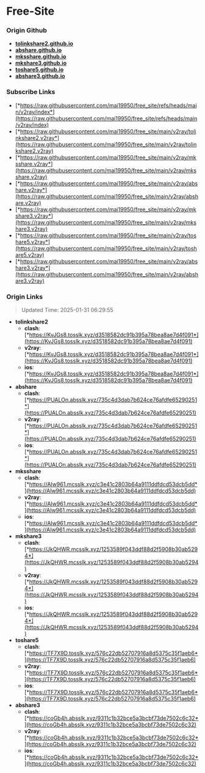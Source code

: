 # Free-Site

### Origin Github

- [**tolinkshare2.github.io**](https://github.com/tolinkshare2/tolinkshare2.github.io)
- [**abshare.github.io**](https://github.com/abshare/abshare.github.io)
- [**mksshare.github.io**](https://github.com/mksshare/mksshare.github.io)
- [**mkshare3.github.io**](https://github.com/mkshare3/mkshare3.github.io)
- [**toshare5.github.io**](https://github.com/toshare5/toshare5.github.io)
- [**abshare3.github.io**](https://github.com/abshare3/abshare3.github.io)

### Subscribe Links

- [*https://raw.githubusercontent.com/mai19950/free_site/refs/heads/main/v2ray/index*](https://raw.githubusercontent.com/mai19950/free_site/refs/heads/main/v2ray/index)
- [*https://raw.githubusercontent.com/mai19950/free_site/main/v2ray/tolinkshare2.v2ray*](https://raw.githubusercontent.com/mai19950/free_site/main/v2ray/tolinkshare2.v2ray)
- [*https://raw.githubusercontent.com/mai19950/free_site/main/v2ray/mksshare.v2ray*](https://raw.githubusercontent.com/mai19950/free_site/main/v2ray/mksshare.v2ray)
- [*https://raw.githubusercontent.com/mai19950/free_site/main/v2ray/abshare.v2ray*](https://raw.githubusercontent.com/mai19950/free_site/main/v2ray/abshare.v2ray)
- [*https://raw.githubusercontent.com/mai19950/free_site/main/v2ray/mkshare3.v2ray*](https://raw.githubusercontent.com/mai19950/free_site/main/v2ray/mkshare3.v2ray)
- [*https://raw.githubusercontent.com/mai19950/free_site/main/v2ray/toshare5.v2ray*](https://raw.githubusercontent.com/mai19950/free_site/main/v2ray/toshare5.v2ray)
- [*https://raw.githubusercontent.com/mai19950/free_site/main/v2ray/abshare3.v2ray*](https://raw.githubusercontent.com/mai19950/free_site/main/v2ray/abshare3.v2ray)

### Origin Links

> Updated Time: 2025-01-31 06:29:55

- **tolinkshare2**
  - **clash**: [*https://KvJGs8.tosslk.xyz/d3518582dc91b395a78bea8ae7d4f091*](https://KvJGs8.tosslk.xyz/d3518582dc91b395a78bea8ae7d4f091)
  - **v2ray**: [*https://KvJGs8.tosslk.xyz/d3518582dc91b395a78bea8ae7d4f091*](https://KvJGs8.tosslk.xyz/d3518582dc91b395a78bea8ae7d4f091)
  - **ios**: [*https://KvJGs8.tosslk.xyz/d3518582dc91b395a78bea8ae7d4f091*](https://KvJGs8.tosslk.xyz/d3518582dc91b395a78bea8ae7d4f091)
- **abshare**
  - **clash**: [*https://PUALOn.absslk.xyz/735c4d3dab7b624ce76afdfe65290251*](https://PUALOn.absslk.xyz/735c4d3dab7b624ce76afdfe65290251)
  - **v2ray**: [*https://PUALOn.absslk.xyz/735c4d3dab7b624ce76afdfe65290251*](https://PUALOn.absslk.xyz/735c4d3dab7b624ce76afdfe65290251)
  - **ios**: [*https://PUALOn.absslk.xyz/735c4d3dab7b624ce76afdfe65290251*](https://PUALOn.absslk.xyz/735c4d3dab7b624ce76afdfe65290251)
- **mksshare**
  - **clash**: [*https://AIw961.mcsslk.xyz/c3e41c2803b64a9111ddfdcd53dcb5dd*](https://AIw961.mcsslk.xyz/c3e41c2803b64a9111ddfdcd53dcb5dd)
  - **v2ray**: [*https://AIw961.mcsslk.xyz/c3e41c2803b64a9111ddfdcd53dcb5dd*](https://AIw961.mcsslk.xyz/c3e41c2803b64a9111ddfdcd53dcb5dd)
  - **ios**: [*https://AIw961.mcsslk.xyz/c3e41c2803b64a9111ddfdcd53dcb5dd*](https://AIw961.mcsslk.xyz/c3e41c2803b64a9111ddfdcd53dcb5dd)
- **mkshare3**
  - **clash**: [*https://JkQHWR.mcsslk.xyz/1253589f043ddf88d2f5908b30ab5294*](https://JkQHWR.mcsslk.xyz/1253589f043ddf88d2f5908b30ab5294)
  - **v2ray**: [*https://JkQHWR.mcsslk.xyz/1253589f043ddf88d2f5908b30ab5294*](https://JkQHWR.mcsslk.xyz/1253589f043ddf88d2f5908b30ab5294)
  - **ios**: [*https://JkQHWR.mcsslk.xyz/1253589f043ddf88d2f5908b30ab5294*](https://JkQHWR.mcsslk.xyz/1253589f043ddf88d2f5908b30ab5294)
- **toshare5**
  - **clash**: [*https://TF7X9D.tosslk.xyz/576c22db52707916a8d5375c35f1aeb6*](https://TF7X9D.tosslk.xyz/576c22db52707916a8d5375c35f1aeb6)
  - **v2ray**: [*https://TF7X9D.tosslk.xyz/576c22db52707916a8d5375c35f1aeb6*](https://TF7X9D.tosslk.xyz/576c22db52707916a8d5375c35f1aeb6)
  - **ios**: [*https://TF7X9D.tosslk.xyz/576c22db52707916a8d5375c35f1aeb6*](https://TF7X9D.tosslk.xyz/576c22db52707916a8d5375c35f1aeb6)
- **abshare3**
  - **clash**: [*https://coGb4h.absslk.xyz/9311c1b32bce5a3bcbf73de7502c6c32*](https://coGb4h.absslk.xyz/9311c1b32bce5a3bcbf73de7502c6c32)
  - **v2ray**: [*https://coGb4h.absslk.xyz/9311c1b32bce5a3bcbf73de7502c6c32*](https://coGb4h.absslk.xyz/9311c1b32bce5a3bcbf73de7502c6c32)
  - **ios**: [*https://coGb4h.absslk.xyz/9311c1b32bce5a3bcbf73de7502c6c32*](https://coGb4h.absslk.xyz/9311c1b32bce5a3bcbf73de7502c6c32)
